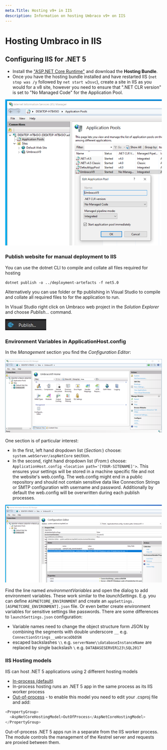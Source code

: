 ```yaml
---
meta.Title: Hosting v9+ in IIS
description: Information on hosting Umbraco v9+ on IIS
---
```


# Hosting Umbraco in IIS

## Configuring IIS for .NET 5

* Install the ["ASP.NET Core Runtime"](https://dotnet.microsoft.com/en-us/download/dotnet/5.0) and download the **Hosting Bundle**.
* Once you have the hosting bundle installed and have restarted IIS (`net stop was /y` followed by `net start w3svc`), create a site in IIS as you would for a v8 site, however you need to ensure that ".NET CLR version" is set to "No Managed Code" for the Application Pool.

![IIS Application Pool](../../../../../11/umbraco-cms/fundamentals/setup/server-setup/images/iis-app-pool-core.png)

### Publish website for manual deployment to IIS

You can use the dotnet CLI to compile and collate all files required for hosting

```none
dotnet publish -o ../deployment-artefacts -f net5.0
```

Alternatively you can use folder or ftp publishing in Visual Studio to compile and collate all required files to for the application to run.

In Visual Studio right click on Umbraco web project in the _Solution Explorer_ and choose _Publish..._ command.

![Publish...](../../../../../11/umbraco-cms/fundamentals/setup/server-setup/images/contextmenu-publish-command.jpg)

### Environment Variables in ApplicationHost.config

In the _Management_ section you find the _Configuration Editor_:

![IIS Website Configuration](../../../../../11/umbraco-cms/fundamentals/setup/server-setup/images/iis-core-website-config.png)

One section is of particular interest:

* In the first, left hand dropdown list (_Section:_) choose: `system.webServer/aspNetCore` section.
* In the second, right hand dropdown list (_From:_) choose: `ApplicationHost.config <location path='[YOUR-SITENAME]'>`. This ensures your settings will be stored in a machine specific file and not the website's web.config. The web.config might end in a public repository and should not contain sensitive data like Connection Strings or SMTP configuration with username and password. Additionally by default the web.config will be overwritten during each publish processes.

![IIS Configuration Editor](../../../../../11/umbraco-cms/fundamentals/setup/server-setup/images/iis-environment-variables.png)

Find the line named _environmentVariables_ and open the dialog to add environment variables. These work similar to the _launchSettings_. E.g. you can define `ASPNETCORE_ENVIRONMENT` and create an `appSettings.[ASPNETCORE_ENVIRONMENT].json` file. Or even better create environment variables for sensitive settings like passwords. There are some differences to `launchSettings.json` configuration:

* Variable names need to change the object structure form JSON by combining the segments with double underscore `__` e.g. `ConnectionStrings__umbracoDbDSN`
* escaped backslashes `\\` e.g. `serverName\\databaseInstanceName` are replaced by single backslash `\` e.g. `DATABASESERVER123\SQL2017`

### IIS Hosting models

IIS can host .NET 5 applications using 2 different hosting models

* [In-process (default)](https://docs.microsoft.com/en-us/aspnet/core/host-and-deploy/iis/in-process-hosting?view=aspnetcore-5.0)
* In-process hosting runs an .NET 5 app in the same process as its IIS worker process
* [Out-of-process](https://docs.microsoft.com/en-us/aspnet/core/host-and-deploy/iis/out-of-process-hosting?view=aspnetcore-5.0) - to enable this model you need to edit your .csproj file and add:

```js
<PropertyGroup>
  <AspNetCoreHostingModel>OutOfProcess</AspNetCoreHostingModel>
</PropertyGroup>
```

Out-of-process .NET 5 apps run in a separate from the IIS worker process. The module controls the management of the Kestrel server and requests are proxied between them.
